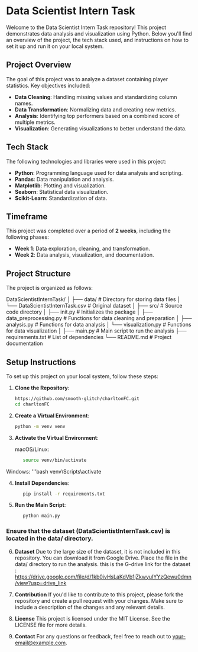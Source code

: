 # Data Scientist Intern Task

Welcome to the Data Scientist Intern Task repository! This project demonstrates data analysis and visualization using Python. Below you'll find an overview of the project, the tech stack used, and instructions on how to set it up and run it on your local system.

## Project Overview

The goal of this project was to analyze a dataset containing player statistics. Key objectives included:

- **Data Cleaning**: Handling missing values and standardizing column names.
- **Data Transformation**: Normalizing data and creating new metrics.
- **Analysis**: Identifying top performers based on a combined score of multiple metrics.
- **Visualization**: Generating visualizations to better understand the data.

## Tech Stack

The following technologies and libraries were used in this project:

- **Python**: Programming language used for data analysis and scripting.
- **Pandas**: Data manipulation and analysis.
- **Matplotlib**: Plotting and visualization.
- **Seaborn**: Statistical data visualization.
- **Scikit-Learn**: Standardization of data.

## Timeframe

This project was completed over a period of **2 weeks**, including the following phases:

- **Week 1**: Data exploration, cleaning, and transformation.
- **Week 2**: Data analysis, visualization, and documentation.

## Project Structure

The project is organized as follows:

DataScientistInternTask/ │ ├── data/ # Directory for storing data files │ └── DataScientistInternTask.csv # Original dataset │ ├── src/ # Source code directory │ ├── init.py # Initializes the package │ ├── data_preprocessing.py # Functions for data cleaning and preparation │ ├── analysis.py # Functions for data analysis │ └── visualization.py # Functions for data visualization │ ├── main.py # Main script to run the analysis ├── requirements.txt # List of dependencies └── README.md # Project documentation

## Setup Instructions

To set up this project on your local system, follow these steps:

1. **Clone the Repository**:

   ```bash
   https://github.com/smooth-glitch/charltonFC.git
   cd charltonFC
   
2. **Create a Virtual Environment**:
   ```bash
   python -m venv venv

3. **Activate the Virtual Environment**:

   macOS/Linux:
   ```bash
      source venv/bin/activate
   
  Windows:
   '''bash
      venv\Scripts\activate

   
   
4. **Install Dependencies**:
   ```bash
      pip install -r requirements.txt

5. **Run the Main Script**:
   ```bash
      python main.py

### Ensure that the dataset (DataScientistInternTask.csv) is located in the data/ directory.

6. **Dataset**
Due to the large size of the dataset, it is not included in this repository. You can download it from Google Drive. Place the file in the data/ directory to run the analysis.
this is the G-drive link for the dataset : https://drive.google.com/file/d/1kb0ivHsLaKdVb1jZkwyuIYYzQewu0dmn/view?usp=drive_link

7. **Contribution**
If you'd like to contribute to this project, please fork the repository and create a pull request with your changes. Make sure to include a description of the changes and any relevant details.

8. **License**
This project is licensed under the MIT License. See the LICENSE file for more details.

9. **Contact**
For any questions or feedback, feel free to reach out to your-email@example.com.

